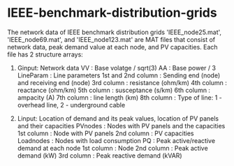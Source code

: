 # IEEE-benchmark-distribution-grids
The network data of IEEE benchmark distribution grids
'IEEE_node25.mat', 'IEEE_node69.mat', and 'IEEE_node123.mat' are MAT files that consist of network data, peak demand value at each node, and PV capacities.
Each file has 2 structure arrays:
1. Ginput: Network data 
VV : Base volatge / sqrt(3)
AA : Base power / 3
LineParam : Line parameters
    1st and 2nd column : Sending end (node) and receiving end (node)
    3rd column : resistance (ohm/km)
    4th column : reactance (ohm/km)
    5th column : susceptance (s/km)
    6th column : ampacity (A)
    7th column : line length (km)
    8th column : Type of line: 1 - overhead line, 2 - underground cable
    
2. Linput: Location of demand and its peak values, location of PV panels and their capacities
PVnodes : Nodes with PV panels and the capacities
    1st column : Node with PV panels
    2nd column : PV capacities 
Loadnodes : Nodes with load consumption
PQ : Peak active/reactive demand at each node
    1st column : Node 
    2nd column : Peak active demand (kW)
    3rd column : Peak reactive demand (kVAR)
  
